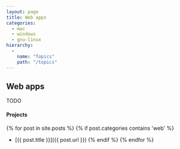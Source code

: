 ```yaml
---
layout: page
title: Web apps
categories:
  - mac
  - windows
  - gnu-linux
hierarchy:
  -
    name: "Topics"
    path: "/topics"
---
```



## Web apps

TODO

#### Projects

{% for post in site.posts %}
    {% if post.categories contains 'web' %}
* [{{ post.title }}]({{ post.url }})
    {% endif %}
{% endfor %}

[node-mac]: https://treehouse.github.io/installation-guides/mac/node-mac.html
[node-windows]: http://blog.teamtreehouse.com/install-node-js-npm-windows

